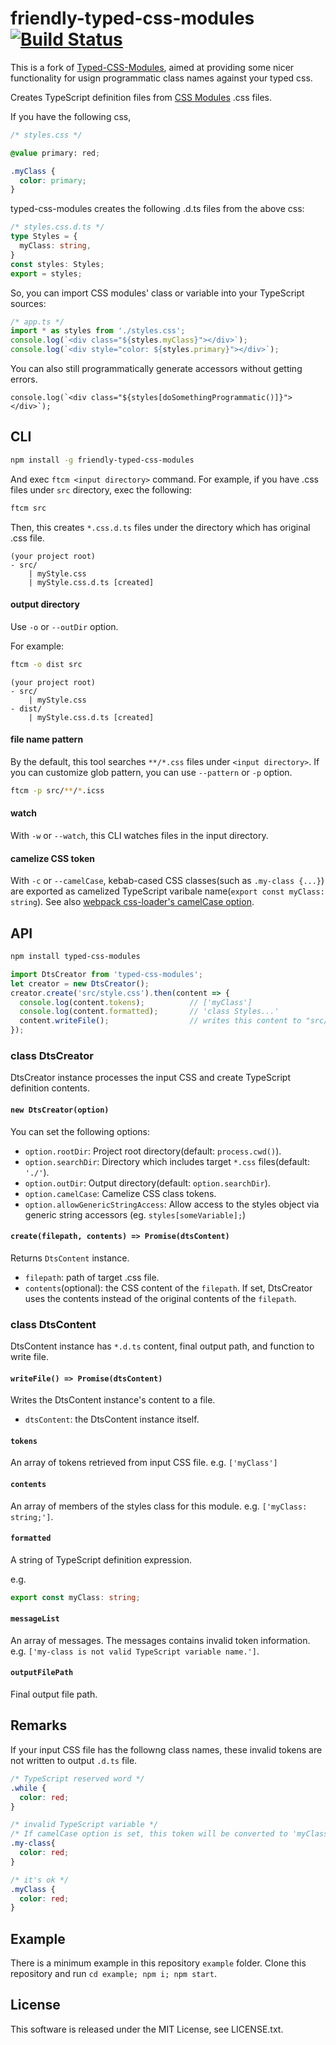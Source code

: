 # friendly-typed-css-modules [![Build Status](https://travis-ci.org/TheMallen/typed-css-modules.svg?branch=master)](https://travis-ci.org/TheMallen/typed-css-modules)
This is a fork of [Typed-CSS-Modules](https://github.com/Quramy/typed-css-modules), aimed at providing some nicer functionality
for usign programmatic class names against your typed css.

Creates TypeScript definition files from [CSS Modules](https://github.com/css-modules/css-modules) .css files.

If you have the following css,

```css
/* styles.css */

@value primary: red;

.myClass {
  color: primary;
}
```

typed-css-modules creates the following .d.ts files from the above css:

```ts
/* styles.css.d.ts */
type Styles = {
  myClass: string,
}
const styles: Styles;
export = styles;
```

So, you can import CSS modules' class or variable into your TypeScript sources:

```ts
/* app.ts */
import * as styles from './styles.css';
console.log(`<div class="${styles.myClass}"></div>`);
console.log(`<div style="color: ${styles.primary}"></div>`);
```

You can also still programmatically generate accessors without getting errors.

```
console.log(`<div class="${styles[doSomethingProgrammatic()]}"></div>`);
```

## CLI

```sh
npm install -g friendly-typed-css-modules
```

And exec `ftcm <input directory>` command.
For example, if you have .css files under `src` directory, exec the following:

```sh
ftcm src
```

Then, this creates `*.css.d.ts` files under the directory which has original .css file.

```text
(your project root)
- src/
    | myStyle.css
    | myStyle.css.d.ts [created]
```

#### output directory
Use `-o` or `--outDir` option.

For example:

```sh
ftcm -o dist src
```

```text
(your project root)
- src/
    | myStyle.css
- dist/
    | myStyle.css.d.ts [created]
```

#### file name pattern

By the default, this tool searches `**/*.css` files under `<input directory>`.
If you can customize glob pattern, you can use `--pattern` or `-p` option.

```sh
ftcm -p src/**/*.icss
```

#### watch
With `-w` or `--watch`, this CLI watches files in the input directory.

#### camelize CSS token
With `-c` or `--camelCase`, kebab-cased CSS classes(such as `.my-class {...}`) are exported as camelized TypeScript varibale name(`export const myClass: string`).
See also [webpack css-loader's camelCase option](https://github.com/webpack/css-loader#camel-case).

## API

```sh
npm install typed-css-modules
```

```js
import DtsCreator from 'typed-css-modules';
let creator = new DtsCreator();
creator.create('src/style.css').then(content => {
  console.log(content.tokens);          // ['myClass']
  console.log(content.formatted);       // 'class Styles...'
  content.writeFile();                  // writes this content to "src/style.css.d.ts"
});
```

### class DtsCreator
DtsCreator instance processes the input CSS and create TypeScript definition contents.

#### `new DtsCreator(option)`
You can set the following options:

* `option.rootDir`: Project root directory(default: `process.cwd()`). 
* `option.searchDir`: Directory which includes target `*.css` files(default: `'./'`).
* `option.outDir`: Output directory(default: `option.searchDir`).
* `option.camelCase`: Camelize CSS class tokens.
* `option.allowGenericStringAccess`: Allow access to the styles object via generic string accessors (eg. `styles[someVariable];`)

#### `create(filepath, contents) => Promise(dtsContent)`
Returns `DtsContent` instance.

* `filepath`: path of target .css file.
* `contents`(optional): the CSS content of the `filepath`. If set, DtsCreator uses the contents instead of the original contents of the `filepath`.

### class DtsContent
DtsContent instance has `*.d.ts` content, final output path, and function to write file.

#### `writeFile() => Promise(dtsContent)`
Writes the DtsContent instance's content to a file.

* `dtsContent`: the DtsContent instance itself.

#### `tokens`
An array of tokens retrieved from input CSS file.
e.g. `['myClass']`

#### `contents`
An array of members of the styles class for this module.
e.g. `['myClass: string;']`.

#### `formatted`
A string of TypeScript definition expression.

e.g.

```ts
export const myClass: string;
```

#### `messageList`
An array of messages. The messages contains invalid token information.
e.g. `['my-class is not valid TypeScript variable name.']`.

#### `outputFilePath`
Final output file path.

## Remarks
If your input CSS file has the followng class names, these invalid tokens are not written to output `.d.ts` file.

```css
/* TypeScript reserved word */
.while {
  color: red;
}

/* invalid TypeScript variable */
/* If camelCase option is set, this token will be converted to 'myClass' */
.my-class{
  color: red;
}

/* it's ok */
.myClass {
  color: red;
}
```

## Example
There is a minimum example in this repository `example` folder. Clone this repository and run `cd example; npm i; npm start`.

## License
This software is released under the MIT License, see LICENSE.txt.
